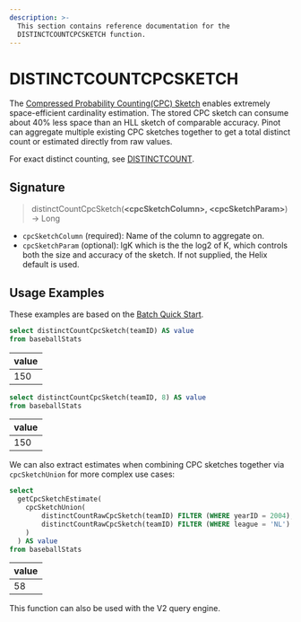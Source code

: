 ```yaml
---
description: >-
  This section contains reference documentation for the
  DISTINCTCOUNTCPCSKETCH function.
---
```


# DISTINCTCOUNTCPCSKETCH

The [Compressed Probability Counting(CPC) Sketch](https://datasketches.apache.org/docs/CPC/CPC.html) enables extremely space-efficient cardinality estimation.  The stored CPC sketch can consume about 40% less space than an HLL sketch of comparable accuracy.  Pinot can aggregate multiple existing CPC sketches together to get a total distinct count or estimated directly from raw values.

For exact distinct counting, see [DISTINCTCOUNT](distinctcount.md).

## Signature

> distinctCountCpcSketch(**\<cpcSketchColumn>, \<cpcSketchParam>**) -> Long

* `cpcSketchColumn` (required): Name of the column to aggregate on.
* `cpcSketchParam` (optional): lgK which is the the log2 of K, which controls both the size and accuracy of the sketch.  If not supplied, the Helix default is used.

## Usage Examples

These examples are based on the [Batch Quick Start](../../basics/getting-started/quick-start.md#batch).

```sql
select distinctCountCpcSketch(teamID) AS value
from baseballStats 
```

| value |
| ----- |
| 150   |

```sql
select distinctCountCpcSketch(teamID, 8) AS value
from baseballStats 
```

| value |
| ----- |
| 150   |

We can also extract estimates when combining CPC sketches together via `cpcSketchUnion`  for more complex use cases:

```sql
select
  getCpcSketchEstimate(
    cpcSketchUnion(
	    distinctCountRawCpcSketch(teamID) FILTER (WHERE yearID = 2004),
	    distinctCountRawCpcSketch(teamID) FILTER (WHERE league = 'NL')
    )
  ) AS value
from baseballStats
```

| value |
| ----- |
| 58    |

This function can also be used with the V2 query engine.
